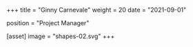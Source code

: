 +++
title = "Ginny Carnevale"
weight = 20
date = "2021-09-01"

position = "Project Manager"

[asset]
  image = "shapes-02.svg"
+++

